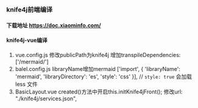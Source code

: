 ### knife4j前端编译
#### 下载地址 https://doc.xiaominfo.com/
#### knife4j-vue编译
1. vue.config.js 
   修改publicPath为knife4j
   增加transpileDependencies: ['/mermaid/']
2. balel.config.js
   libraryName增加mermaid
   ['import', { 'libraryName': 'mermaid', 'libraryDirectory': 'es', 'style': 'css' }], // `style: true` 会加载 less 文件
3. BasicLayout.vue
   created()方法中开启this.initKnife4jFront(); 修改url: "./knife4j/services.json",